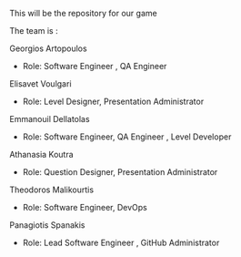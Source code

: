 This will be the repository for our game 

The team is : 

Georgios Artopoulos 

- Role: Software Engineer , QA Engineer

Elisavet Voulgari

- Role: Level Designer, Presentation Administrator 

Emmanouil Dellatolas 

- Role: Software Engineer, QA Engineer , Level Developer

Athanasia Koutra 

- Role: Question Designer, Presentation Administrator

Theodoros Malikourtis

- Role: Software Engineer, DevOps

Panagiotis Spanakis  

- Role: Lead Software Engineer , GitHub Administrator 
